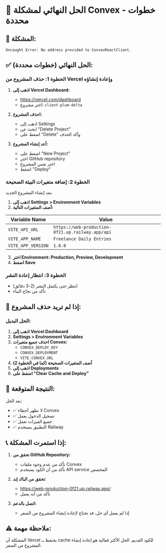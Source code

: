 # 🎯 الحل النهائي لمشكلة Convex - خطوات محددة

## 🚨 المشكلة:
```
Uncaught Error: No address provided to ConvexReactClient.
```

## ✅ الحل النهائي (خطوات محددة):

### الخطوة 1: حذف المشروع من Vercel وإعادة إنشاؤه

1. **اذهب إلى Vercel Dashboard:**
   - https://vercel.com/dashboard
   - اختر مشروع: `client-plum-delta`

2. **احذف المشروع:**
   - اذهب إلى Settings
   - ابحث عن "Delete Project"
   - اضغط على "Delete" وأكد الحذف

3. **أعد إنشاء المشروع:**
   - اضغط على "New Project"
   - اختر GitHub repository
   - اختر نفس المشروع
   - اضغط "Deploy"

### الخطوة 2: إضافة متغيرات البيئة الصحيحة

بعد إنشاء المشروع الجديد:

1. **اذهب إلى Settings > Environment Variables**
2. **أضف المتغيرات التالية:**

| Variable Name | Value |
|---------------|-------|
| `VITE_API_URL` | `https://web-production-0f21.up.railway.app/api` |
| `VITE_APP_NAME` | `Freelance Daily Entries` |
| `VITE_APP_VERSION` | `1.0.0` |

3. **اختر Environment: Production, Preview, Development**
4. **اضغط Save**

### الخطوة 3: انتظار إعادة النشر

- انتظر حتى يكتمل النشر (2-3 دقائق)
- تأكد من نجاح البناء

## 🔧 إذا لم تريد حذف المشروع:

### الحل البديل:

1. **اذهب إلى Vercel Dashboard**
2. **Settings > Environment Variables**
3. **احذف جميع متغيرات Convex:**
   - `CONVEX_DEPLOY_KEY`
   - `CONVEX_DEPLOYMENT`
   - `VITE_CONVEX_URL`
4. **أضف المتغيرات الصحيحة (كما في الخطوة 2)**
5. **اذهب إلى Deployments**
6. **اضغط على "Clear Cache and Deploy"**

## 🎯 النتيجة المتوقعة:

بعد الحل:
- ✅ لا تظهر أخطاء Convex
- ✅ تسجيل الدخول يعمل
- ✅ جميع الميزات تعمل
- ✅ التطبيق يستخدم Railway

## 📞 إذا استمرت المشكلة:

1. **تحقق من GitHub Repository:**
   - تأكد من عدم وجود ملفات Convex
   - تأكد من أن الكود يستخدم API service المخصص

2. **تحقق من الباك إند:**
   - https://web-production-0f21.up.railway.app/
   - تأكد من أنه يعمل

3. **اتصل بالدعم:**
   - إذا لم يعمل أي حل، قد تحتاج لإعادة إنشاء المشروع من الصفر

## ⚠️ ملاحظة مهمة:

المشكلة أن Vercel يحتفظ بـ cache للكود القديم. الحل الأكثر فعالية هو إعادة إنشاء المشروع من الصفر. 
